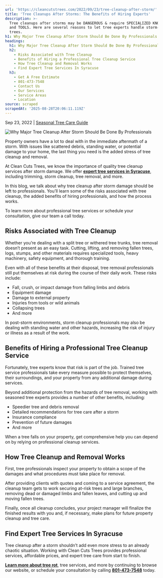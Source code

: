 ```yaml
---
url: 'https://cleancutstrees.com/2022/09/23/tree-cleanup-after-storm/'
title: 'Tree Cleanups After Storms: The Benefits of Hiring Experts'
description: >-
  Tree cleanups after storms may be DANGEROUS & require SPECIALIZED KNOWLEDGE
  and TOOLS. Here are several reasons to let tree experts handle storm-damaged
  trees.
h1: Why Major Tree Cleanup After Storm Should Be Done By Professionals
headings:
  h1: Why Major Tree Cleanup After Storm Should Be Done By Professionals
  h2:
    - Risks Associated with Tree Cleanup
    - Benefits of Hiring a Professional Tree Cleanup Service
    - How Tree Cleanup and Removal Works
    - Find Expert Tree Services In Syracuse
  h3:
    - Get A Free Estimate
    - 801-473-7548
    - Contact Us
    - Our Services
    - Service Areas
    - Location
source: scraped
scrapedAt: '2025-08-28T20:06:11.119Z'
---
```

Sep 23, 2022 | [Seasonal Tree Care Guide](https://cleancutstrees.com/category/seasonal-tree-care-guide/)

![Why Major Tree Cleanup After Storm Should Be Done By Professionals](https://cleancutstrees.com/wp-content/uploads/tree-cleanup-after-storm-1080x600.jpg)

Property owners have a lot to deal with in the immediate aftermath of a storm. With issues like scattered debris, standing water, or potential damage to your home, the last thing you need is the added stress of tree cleanup and removal. 

At Clean Cuts Trees, we know the importance of quality tree cleanup services after storm damage. We offer [**expert tree services in Syracuse**](https://cleancutstrees.com/service-areas/syracuse-ut-tree-service/), including trimming, storm cleanup, tree removal, and more. 

In this blog, we talk about why tree cleanup after storm damage should be left to professionals. You’ll learn some of the risks associated with tree cleanup, the added benefits of hiring professionals, and how the process works. 

To learn more about professional tree services or schedule your consultation, give our team a call today. 

## **Risks Associated with Tree Cleanup** 

Whether you’re dealing with a split tree or withered tree trunks, tree removal doesn’t present as an easy task. Cutting, lifting, and removing fallen trees, logs, stumps, and other materials requires specialized tools, heavy machinery, safety equipment, and thorough training. 

Even with all of these benefits at their disposal, tree removal professionals still put themselves at risk during the course of their daily work. These risks include: 

-   Fall, crush, or impact damage from falling limbs and debris
-   Equipment damage
-   Damage to external property 
-   Injuries from tools or wild animals
-   Collapsing trees
-   And more

In post-storm environments, storm cleanup professionals may also be dealing with standing water and other hazards, increasing the risk of injury or illness as a result of the work. 

## **Benefits of Hiring a Professional Tree Cleanup Service** 

Fortunately, tree experts know that risk is part of the job. Trained tree service professionals take every measure possible to protect themselves, their surroundings, and your property from any additional damage during services. 

Beyond additional protection from the hazards of tree removal, working with seasoned tree experts provides a number of other benefits, including: 

-   Speedier tree and debris removal 
-   Detailed recommendations for tree care after a storm 
-   Insurance compliance
-   Prevention of future damages
-   And more

When a tree falls on your property, get comprehensive help you can depend on by relying on professional cleanup services. 

## **How Tree Cleanup and Removal Works** 

First, tree professionals inspect your property to obtain a scope of the damages and what procedures must take place for removal. 

After providing clients with quotes and coming to a service agreement, the cleanup team gets to work securing at-risk trees and large branches, removing dead or damaged limbs and fallen leaves, and cutting up and moving fallen trees. 

Finally, once all cleanup concludes, your project manager will finalize the finished results with you and, if necessary, make plans for future property cleanup and tree care. 

## **Find Expert Tree Services In Syracuse** 

Tree cleanup after a storm shouldn’t add even more stress to an already chaotic situation. Working with Clean Cuts Trees provides professional services, affordable prices, and expert tree care from start to finish. 

[**Learn more about tree rot**](https://cleancutstrees.com/2022/08/23/tree-rot/), tree services, and more by continuing to browse our website, or schedule your consultation by calling **[801-473-7548](tel:8014737548)** today.
